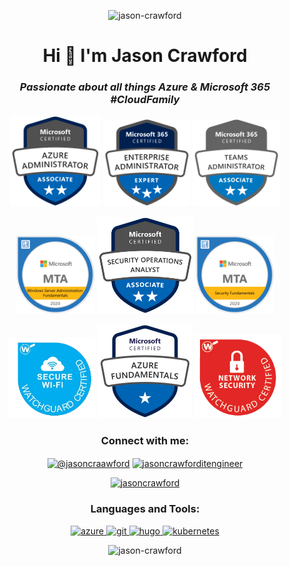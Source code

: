 

<p align="center"> <img src="https://komarev.com/ghpvc/?username=jason-crawford&label=Profile%20views&color=0e75b6&style=flat" alt="jason-crawford" /> </p><h1 align="center">Hi 👋 I'm Jason Crawford</h1>

*<h3 align="center">Passionate about all things Azure & Microsoft 365 #CloudFamily</h3>*

<p align="Center">
  <img src="https://github.com/Jason-Crawford/Jason-Crawford/blob/main/images/azure-administrator-associate-600x600.png" width="145">
  <img src="https://github.com/Jason-Crawford/Jason-Crawford/blob/main/images/microsoft365-enterprise-adminstrator-expert-600x600.png" width="140">
  <img src="https://github.com/Jason-Crawford/Jason-Crawford/blob/main/images/CERT-Associate-Microsoft365-Teams-Administrator.png" width="140"> 
</p>
    
<p align="Center">
  <img src="https://github.com/Jason-Crawford/Jason-Crawford/blob/main/images/MTA-Windows_Server_Administration_Fundamentals.png" width="125">
  <img src="https://github.com/Jason-Crawford/Jason-Crawford/blob/main/images/security-operations-analyst-associate-600x600.png" width="155">
  <img src="https://github.com/Jason-Crawford/Jason-Crawford/blob/main/images/MTA-Security_Fundamentals.png" width="125">  
 </p>
 
 <p align="Center">
  <img src="https://github.com/Jason-Crawford/Jason-Crawford/blob/main/images/Watchgaurd%20Wifi%20Badge.png" width="140">
  <img src="https://github.com/Jason-Crawford/Jason-Crawford/blob/main/images/azure-fundamentals-600x600.png" width="150">
  <img src="https://github.com/Jason-Crawford/Jason-Crawford/blob/main/images/Network_Security_Badge.png" width="140">
 </p>


<h3 align="center">Connect with me:</h3>
<p align="center">
<a href="https://twitter.com/jasoncraawford" target="blank"><img align="center" src="https://raw.githubusercontent.com/rahuldkjain/github-profile-readme-generator/master/src/images/icons/Social/twitter.svg" alt="@jasoncraawford" height="30" width="40" /></a>
<a href="https://linkedin.com/in/jasoncrawforditengineer" target="blank"><img align="center" src="https://raw.githubusercontent.com/rahuldkjain/github-profile-readme-generator/master/src/images/icons/Social/linked-in-alt.svg" alt="jasoncrawforditengineer" height="30" width="40" /></a>
</p>
  <p align="center"> <a href="https://twitter.com/jasoncraawford" target="blank"><img src="https://img.shields.io/twitter/follow/ajasoncraawford?logo=twitter&style=for-the-badge" alt="jasoncrawford" /></a> </p>

<h3 align="center">Languages and Tools:</h3>
<p align="center"> <a href="https://azure.microsoft.com/en-in/" target="_blank" rel="noreferrer"> <img src="https://www.vectorlogo.zone/logos/microsoft_azure/microsoft_azure-icon.svg" alt="azure" width="40" height="40"/> </a> <a href="https://git-scm.com/" target="_blank" rel="noreferrer"> <img src="https://www.vectorlogo.zone/logos/git-scm/git-scm-icon.svg" alt="git" width="40" height="40"/> </a> <a href="https://gohugo.io/" target="_blank" rel="noreferrer"> <img src="https://api.iconify.design/logos-hugo.svg" alt="hugo" width="40" height="40"/> </a> <a href="https://kubernetes.io" target="_blank" rel="noreferrer"> <img src="https://www.vectorlogo.zone/logos/kubernetes/kubernetes-icon.svg" alt="kubernetes" width="40" height="40"/> </a> </p>

<p align="center"> <img src="https://github-readme-stats.vercel.app/api?username=jason-crawford&show_icons=true&locale=en" alt="jason-crawford" /></p> <p>

